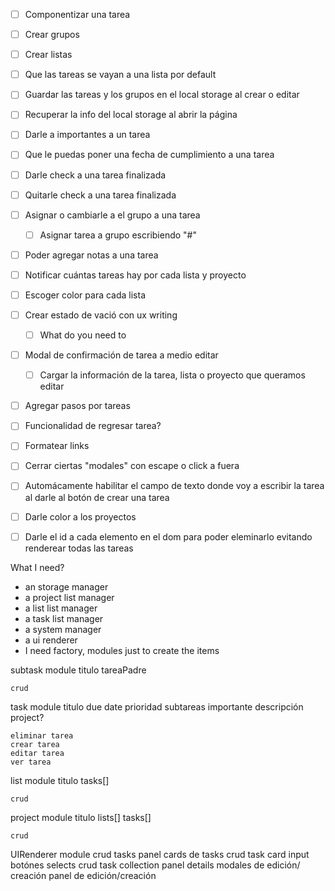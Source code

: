 - [ ] Componentizar una tarea
- [ ] Crear grupos
- [ ] Crear listas
- [ ] Que las tareas se vayan a una lista por default
- [ ] Guardar las tareas y los grupos en el local storage al crear o editar
- [ ] Recuperar la info del local storage al abrir la página
- [ ] Darle a importantes a un tarea
- [ ] Que le puedas poner una fecha de cumplimiento a una tarea
- [ ] Darle check a una tarea finalizada
- [ ] Quitarle check a una tarea finalizada
- [ ] Asignar o cambiarle a el grupo a una tarea
    - [ ] Asignar tarea a grupo escribiendo "#"
- [ ] Poder agregar notas a una tarea
- [ ] Notificar cuántas tareas hay por cada lista y proyecto
- [ ] Escoger color para cada lista
- [ ] Crear estado de vació con ux writing
    - [ ] What do you need to 
- [ ] Modal de confirmación de tarea a medio editar 
    - [ ] Cargar la información de la tarea, lista o proyecto que queramos editar
- [ ] Agregar pasos por tareas
- [ ] Funcionalidad de regresar tarea?
- [ ] Formatear links
- [ ] Cerrar ciertas "modales" con escape o click a fuera
- [ ] Automácamente habilitar el campo de texto donde voy a escribir la tarea al darle al botón de crear una tarea
- [ ] Darle color a los proyectos
- [ ] Darle el id a cada elemento en el dom para poder eleminarlo evitando renderear todas las tareas


What I need?

- an storage manager
- a project list manager
- a list list manager
- a task list manager
- a system manager
- a ui renderer
- I need factory, modules just to create the items

subtask module
    titulo
    tareaPadre

    crud


task module
    titulo
    due date
    prioridad
    subtareas
    importante
    descripción
    project?

    eliminar tarea
    crear tarea
    editar tarea
    ver tarea

list module
    titulo
    tasks[]

    crud

project module
    titulo
    lists[]
    tasks[]

    crud

UIRenderer module
    crud tasks panel
        cards de tasks
    crud task card
        input
        botónes
        selects
    crud task collection panel
        details
    modales de edición/ creación
    panel de edición/creación
        
    



